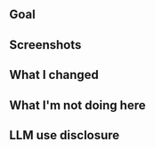 ## Goal


## Screenshots


## What I changed


## What I'm not doing here


## LLM use disclosure
<!--
    Briefly describe any significant use of LLMs in this PR, e.g., for consultation, code generation, documentation, or PR body.
    If none, state "None".
    Trivial tab-completion doesn't need to be disclosed.
-->
